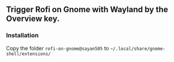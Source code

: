 ## Trigger Rofi on Gnome with Wayland by the Overview key.

### Installation
Copy the folder `rofi-on-gnome@sayan505` to `~/.local/share/gnome-shell/extensions/`
